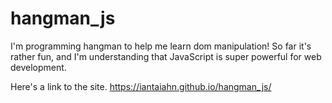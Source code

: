 # hangman_js
I'm programming hangman to help me learn dom manipulation! So far it's rather fun, and I'm understanding that JavaScript is super powerful for web development.

Here's a link to the site. 
https://iantaiahn.github.io/hangman_js/
